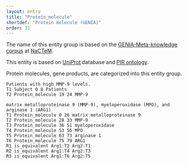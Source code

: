 ```yaml
---
layout: entry
title: "Protein_molecule"
shortdef: "Protein molecule (GENIA)"
order: 31
---
```


The name of this entity group is based on the <a href="http://www.nactem.ac.uk/meta-knowledge/">GENIA-Meta-knowledge corpus</a> at <a href="http://www.nactem.ac.uk/">NaCTeM</a>.

This entity is based on 
<a href="https://www.uniprot.org/">UniProt</a> database and <a href="https://pir.georgetown.edu/pro/"> PIR ontology</a>.

Protein molecules, gene products, are categorized into this entity group.

~~~ ann
Patients with high MMP-9 levels.
T1 Subject 0 8 Patients
T2 Protein_molecule 19 24 MMP-9
~~~

~~~ ann
matrix metalloproteinase 9 (MMP-9), myeloperoxidase (MPO), and arginase 1 (ARG1)
T1 Protein_molecule 0 26 matrix metalloproteinase 9
T2 Protein_molecule 28 33 MMP-9
T3 Protein_molecule 36 51 myeloperoxidase
T4 Protein_molecule 53 56 MPO
T5 Protein_molecule 63 73 arginase 1
T6 Protein_molecule 75 79 ARG1
R1 is_equivalent Arg1:T2 Arg2:T1
R2 is_equivalent Arg1:T4 Arg2:T3
R3 is_equivalent Arg1:T6 Arg2:T5
~~~

<!-- details -->
